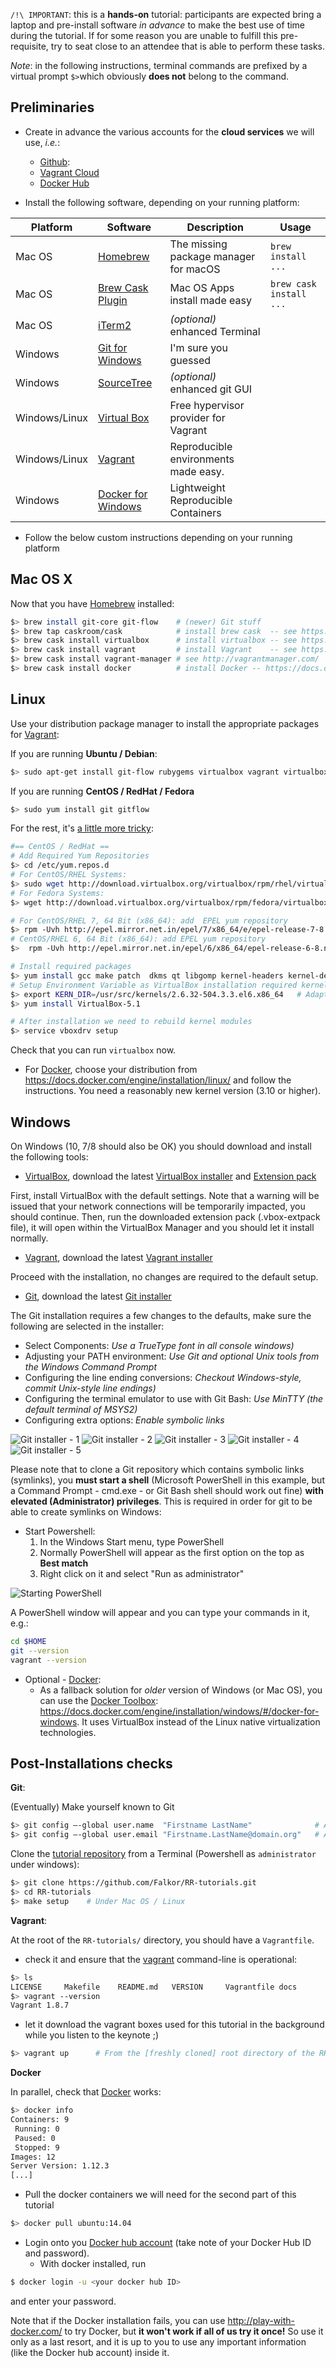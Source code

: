 
`/!\ IMPORTANT`: this is a **hands-on** tutorial: participants are expected bring a laptop and pre-install software _in advance_ to make the best use of time during the tutorial.
If for some reason you are unable to fulfill this pre-requisite, try to seat close to an attendee that is able to perform these tasks.

_Note_: in the following instructions, terminal commands are prefixed by a virtual prompt `$>`which obviously **does not** belong to the command.

## Preliminaries

* Create in advance the various accounts for the **cloud services** we will use, _i.e._:
    - [Github](https://github.com/):
    - [Vagrant Cloud](https://vagrantcloud.com/)
    - [Docker Hub](https://hub.docker.com/)

* Install the following software, depending on your running platform:

| Platform      | Software                                                                                       | Description                           | Usage                   |
|---------------|------------------------------------------------------------------------------------------------|---------------------------------------|-------------------------|
| Mac OS        | [Homebrew](http://brew.sh/)                                                                    | The missing package manager for macOS | `brew install ...`      |
| Mac OS        | [Brew Cask Plugin](https://caskroom.github.io)                                                 | Mac OS Apps install made easy         | `brew cask install ...` |
| Mac OS        | [iTerm2](https://www.iterm2.com/)                                                              | _(optional)_ enhanced Terminal        |                         |
| Windows       | [Git for Windows](https://git-for-windows.github.io/)                                          | I'm sure you guessed                  |                         |
| Windows       | [SourceTree](https://www.sourcetreeapp.com/)                                                   | _(optional)_ enhanced git GUI         |                         |
| Windows/Linux | [Virtual Box](https://www.virtualbox.org/)                                                     | Free hypervisor provider for Vagrant  |                         |
| Windows/Linux | [Vagrant](https://www.vagrantup.com/downloads.html)                                            | Reproducible environments made easy.  |                         |
| Windows       | [Docker for Windows](https://docs.docker.com/engine/installation/windows/#/docker-for-windows) | Lightweight Reproducible Containers   |                         |

* Follow the below custom instructions depending on your running platform

## Mac OS X

Now that you have [Homebrew](http://brew.sh/) installed:

~~~bash
$> brew install git-core git-flow    # (newer) Git stuff
$> brew tap caskroom/cask            # install brew cask  -- see https://caskroom.github.io/
$> brew cask install virtualbox      # install virtualbox -- see https://www.virtualbox.org/
$> brew cask install vagrant         # install Vagrant    -- see https://www.vagrantup.com/downloads.html
$> brew cask install vagrant-manager # see http://vagrantmanager.com/
$> brew cask install docker          # install Docker -- https://docs.docker.com/engine/installation/mac/
~~~

## Linux

Use your distribution package manager to install the appropriate packages for [Vagrant](https://www.vagrantup.com):

If you are running __Ubuntu / Debian__:

~~~bash
$> sudo apt-get install git-flow rubygems virtualbox vagrant virtualbox-dkms
~~~

If you are running __CentOS / RedHat / Fedora__

~~~bash
$> sudo yum install git gitflow
~~~

For the rest, it's [a little more tricky](http://tecadmin.net/install-oracle-virtualbox-on-centos-redhat-and-fedora/):

~~~bash
#== CentOS / RedHat ==
# Add Required Yum Repositories
$> cd /etc/yum.repos.d
# For CentOS/RHEL Systems:
$> sudo wget http://download.virtualbox.org/virtualbox/rpm/rhel/virtualbox.repo
# For Fedora Systems:
$> wget http://download.virtualbox.org/virtualbox/rpm/fedora/virtualbox.repo

# For CentOS/RHEL 7, 64 Bit (x86_64): add  EPEL yum repository
$> rpm -Uvh http://epel.mirror.net.in/epel/7/x86_64/e/epel-release-7-8.noarch.rpm
# CentOS/RHEL 6, 64 Bit (x86_64): add EPEL yum repository
$>  rpm -Uvh http://epel.mirror.net.in/epel/6/x86_64/epel-release-6-8.noarch.rpm

# Install required packages
$> yum install gcc make patch  dkms qt libgomp kernel-headers kernel-devel fontforge binutils glibc-headers glibc-devel
# Setup Environment Variable as VirtualBox installation required kernel source code to install required modules
$> export KERN_DIR=/usr/src/kernels/2.6.32-504.3.3.el6.x86_64   # Adapt accordingly from 'uname -a'
$> yum install VirtualBox-5.1

# After installation we need to rebuild kernel modules
$> service vboxdrv setup
~~~

Check that you can run `virtualbox` now.


* For [Docker](https://docker.com/), choose your distribution from https://docs.docker.com/engine/installation/linux/
and follow the instructions.
You need a reasonably new kernel version (3.10 or higher).

## Windows

On Windows (10, 7/8 should also be OK) you should download and install the following tools:

* [VirtualBox](https://www.virtualbox.org/wiki/Downloads), download the latest [VirtualBox installer](http://download.virtualbox.org/virtualbox/5.1.10/VirtualBox-5.1.10-112026-Win.exe) and [Extension pack](http://download.virtualbox.org/virtualbox/5.1.10/Oracle_VM_VirtualBox_Extension_Pack-5.1.10-112026.vbox-extpack)

First, install VirtualBox with the default settings. Note that a warning will be issued that your network connections will be temporarily impacted, you should continue.
Then, run the downloaded extension pack (.vbox-extpack file), it will open within the VirtualBox Manager and you should let it install normally.

* [Vagrant](https://www.vagrantup.com/downloads.html), download the latest [Vagrant installer](https://releases.hashicorp.com/vagrant/1.9.1/vagrant_1.9.1.msi)

Proceed with the installation, no changes are required to the default setup.

* [Git](https://git-scm.com/downloads), download the latest [Git installer](https://github.com/git-for-windows/git/releases/download/v2.11.0.windows.1/Git-2.11.0-64-bit.exe)

The Git installation requires a few changes to the defaults, make sure the following are selected in the installer:

   - Select Components: _Use a TrueType font in all console windows)_
   - Adjusting your PATH environment: _Use Git and optional Unix tools from the Windows Command Prompt_
   - Configuring the line ending conversions: _Checkout Windows-style, commit Unix-style line endings)_
   - Configuring the terminal emulator to use with Git Bash: _Use MinTTY (the default terminal of MSYS2)_
   - Configuring extra options: _Enable symbolic links_

![Git installer - 1](screenshot_git1.png)
![Git installer - 2](screenshot_git2.png)
![Git installer - 3](screenshot_git3.png)
![Git installer - 4](screenshot_git4.png)
![Git installer - 5](screenshot_git5.png)

Please note that to clone a Git repository which contains symbolic links (symlinks), you **must start a shell** (Microsoft PowerShell in this example, but a Command Prompt - cmd.exe - or Git Bash shell should work out fine) **with elevated (Administrator) privileges**. This is required in order for git to be able to create symlinks on Windows:

* Start Powershell:
    1. In the Windows Start menu, type PowerShell
    2. Normally PowerShell will appear as the first option on the top as **Best match**
    3. Right click on it and select "Run as administrator"

![Starting PowerShell](screenshot_powershell.png)

A PowerShell window will appear and you can type your commands in it, e.g.:

~~~bash
cd $HOME
git --version
vagrant --version
~~~

* Optional - [Docker](https://www.docker.com/):
     - As a fallback solution for _older_ version of Windows (or Mac OS), you can use the [Docker Toolbox](https://www.docker.com/products/docker-toolbox):
<https://docs.docker.com/engine/installation/windows/#/docker-for-windows>. It uses VirtualBox instead of the Linux native virtualization technologies.

## Post-Installations checks

__Git__:

(Eventually) Make yourself known to Git

~~~bash
$> git config –-global user.name  "Firstname LastName"              # Adapt accordingly
$> git config –-global user.email "Firstname.LastName@domain.org"   # Adapt with your mail
~~~

Clone the [tutorial repository](https://github.com/Falkor/RR-tutorials) from a Terminal (Powershell as `administrator` under windows):

~~~bash
$> git clone https://github.com/Falkor/RR-tutorials.git
$> cd RR-tutorials
$> make setup    # Under Mac OS / Linux
~~~

__Vagrant__:

At the root of the `RR-tutorials/` directory, you should have a `Vagrantfile`.

* check it and ensure that the [vagrant](https://www.vagrantup.com) command-line is operational:

~~~bash
$> ls
LICENSE     Makefile    README.md   VERSION     Vagrantfile docs        mkdocs.yml  slides
$> vagrant --version
Vagrant 1.8.7
~~~

* let it download the vagrant boxes used for this tutorial in the background while you listen to the keynote ;)

~~~bash
$> vagrant up      # From the [freshly cloned] root directory of the RR-tutorials repository
~~~

__Docker__

In parallel, check that [Docker](https://www.docker.com/) works:

~~~bash
$> docker info
Containers: 9
 Running: 0
 Paused: 0
 Stopped: 9
Images: 12
Server Version: 1.12.3
[...]
~~~

*  Pull the docker containers we will need for the second part of this tutorial

~~~bash
$> docker pull ubuntu:14.04
~~~

* Login onto you [Docker hub account](https://hub.docker.com/) (take note of your Docker Hub ID and password).
    - With docker installed, run

~~~bash
$ docker login -u <your docker hub ID>
~~~
and enter your password.

Note that if the Docker installation fails, you can use <http://play-with-docker.com/> to try Docker, but **it won't work if all of us try it once!**
So use it only as a last resort, and it is up to you to use any important information (like the Docker hub account) inside it.
